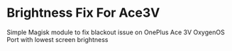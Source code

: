 # Brightness Fix For Ace3V
Simple Magisk module to fix blackout issue on OnePlus Ace 3V OxygenOS Port with lowest screen brightness
